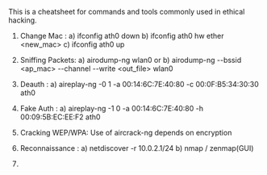 This is a cheatsheet for commands and tools commonly used in ethical hacking.

1) Change Mac      : a) ifconfig ath0 down b) ifconfig ath0 hw ether <new_mac> c) ifconfig ath0 up

2) Sniffing Packets: a) airodump-ng wlan0 or b) airodump-ng --bssid <ap_mac> --channel <channel> --write <out_file> wlan0

3) Deauth          : a)  aireplay-ng -0 1 -a 00:14:6C:7E:40:80 -c 00:0F:B5:34:30:30 ath0
4) Fake Auth       : a)  aireplay-ng -1 0 -a 00:14:6C:7E:40:80 -h 00:09:5B:EC:EE:F2 ath0

5) Cracking WEP/WPA: Use of aircrack-ng depends on encryption

6) Reconnaissance  : a) netdiscover -r 10.0.2.1/24 b) nmap / zenmap(GUI)

7)
       
